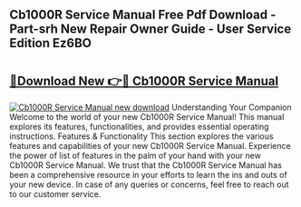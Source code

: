 ## Cb1000R Service Manual Free Pdf Download - Part-srh New Repair Owner Guide - User Service Edition Ez6BO

# <h2><a href="http://cf26898.oget.top/?id=Cb1000R+Service+Manual">🔗Download New 👉🔴 Cb1000R Service Manual</a></h2>

[![Cb1000R Service Manual new download](https://i.imgur.com/5g1atiW.png)](http://cf26898.oget.top/?id=Cb1000R+Service+Manual)
Understanding Your Companion Welcome to the world of your new Cb1000R Service Manual! This manual explores its features, functionalities, and provides essential operating instructions. Features & Functionality This section explores the various features and capabilities of your new Cb1000R Service Manual. Experience the power of list of features in the palm of your hand with your new Cb1000R Service Manual. We trust that the Cb1000R Service Manual has been a comprehensive resource in your efforts to learn the ins and outs of your new device. In case of any queries or concerns, feel free to reach out to our customer service.
